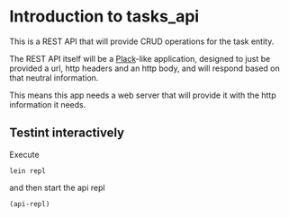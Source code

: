 # Introduction to tasks_api

This is a REST API that will provide CRUD operations for the task entity.

The REST API itself will be a [Plack](http://plackperl.org/)-like application, designed to just
be provided a url, http headers and an http body, and will respond based on that neutral information.

This means this app needs a web server that will provide it with the http information it needs.

## Testint interactively

Execute
```
lein repl
```
and then start the api repl
```
(api-repl)
```
